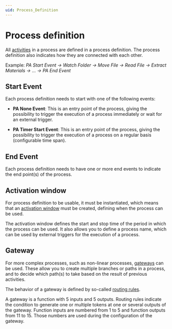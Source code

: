 ```yaml
---
uid: Process_Definition
---
```


# Process definition

All [activities](xref:PA_Activities) in a process are defined in a process definition. The process definition also indicates how they are connected with each other.

Example: *PA Start Event -> Watch Folder -> Move File -> Read File -> Extract Materials -> … -> PA End Event*

## Start Event

Each process definition needs to start with one of the following events:

- **PA None Event**: This is an entry point of the process, giving the possibility to trigger the execution of a process immediately or wait for an external trigger.

- **PA Timer Start Event**: This is an entry point of the process, giving the possibility to trigger the execution of a process on a regular basis (configurable time span).

## End Event

Each process definition needs to have one or more end events to indicate the end point(s) of the process.

## Activation window

For process definition to be usable, it must be instantiated, which means that an [activation window](xref:Creating_and_Configuring_a_Process_Definition#creating-an-activation-window) must be created, defining when the process can be used.

The activation window defines the start and stop time of the period in which the process can be used. It also allows you to define a process name, which can be used by external triggers for the execution of a process.

## Gateway

For more complex processes, such as non-linear processes, [gateways](xref:Integrating_Gateways) can be used. These allow you to create multiple branches or paths in a process, and to decide which path(s) to take based on the result of previous activities.

The behavior of a gateway is defined by so-called [routing rules](xref:Integrating_Gateways#routing-rules).

A gateway is a function with 5 inputs and 5 outputs. Routing rules indicate the condition to generate one or multiple tokens at one or several outputs of the gateway. Function inputs are numbered from 1 to 5 and function outputs from 11 to 15. Those numbers are used during the configuration of the gateway.
